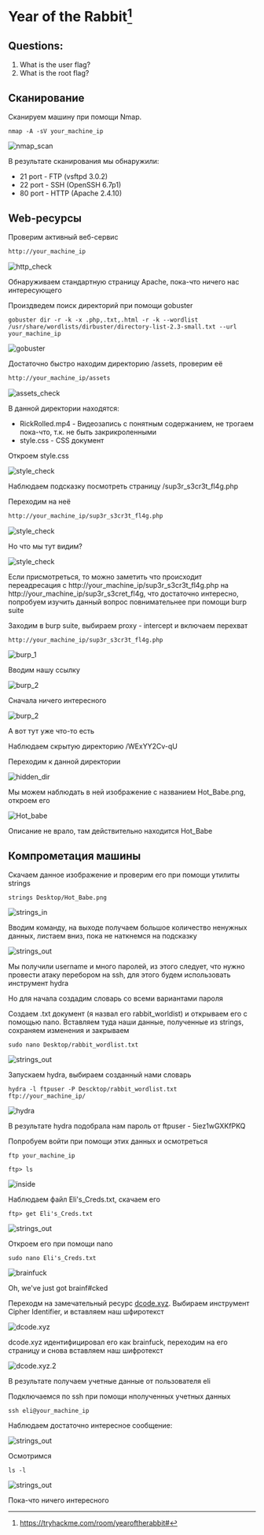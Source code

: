 # Year of the Rabbit[^1]
## Questions:
1. What is the user flag? <br />
1. What is the root flag? <br />
## Сканирование
Сканируем машину при помощи Nmap. <br />
```console
nmap -A -sV your_machine_ip
```
![nmap_scan](screenshots/1.png)

В результате сканирования мы обнаружили: 
- 21 port - FTP (vsftpd 3.0.2)
- 22 port - SSH (OpenSSH 6.7p1)
- 80 port - HTTP (Apache 2.4.10)

## Web-ресурсы 

Проверим активный веб-сервис

```sh
http://your_machine_ip
```

![http_check](screenshots/3.png)

Обнаруживаем стандартную страницу Apache, пока-что ничего нас интересующего

Произдведем поиск директорий при помощи gobuster

```console
gobuster dir -r -k -x .php,.txt,.html -r -k --wordlist /usr/share/wordlists/dirbuster/directory-list-2.3-small.txt --url your_machine_ip
```

![gobuster](screenshots/2.png)

Достаточно быстро находим директорию /assets, проверим её

```sh
http://your_machine_ip/assets
```

![assets_check](screenshots/4.1.png)

В данной директории находятся:
- RickRolled.mp4 - Видеозапись с понятным содержанием, не трогаем пока-что, т.к. не быть закрикроленными
- style.css - CSS документ

Откроем style.css

![style_check](screenshots/4.png)

Наблюдаем  подсказку посмотреть страницу /sup3r_s3cr3t_fl4g.php

Переходим на неё

```sh
http://your_machine_ip/sup3r_s3cr3t_fl4g.php
```

![style_check](screenshots/5.png)

Но что мы тут видим?

![style_check](screenshots/6.png)

Если присмотреться, то можно заметить что происходит переадресация с http://your_machine_ip/sup3r_s3cr3t_fl4g.php на http://your_machine_ip/sup3r_s3cret_fl4g, что достаточно интересно, попробуем изучить данный вопрос повнимательнее при помощи burp suite

Заходим в burp suite, выбираем proxy - intercept и включаем перехват 

```sh
http://your_machine_ip/sup3r_s3cr3t_fl4g.php
```

![burp_1](screenshots/7.png)

Вводим нашу ссылку

![burp_2](screenshots/8.png)

Сначала ничего интересного

![burp_2](screenshots/9.png)

А вот тут уже что-то есть

Наблюдаем скрытую директорию /WExYY2Cv-qU

Переходим к данной директории

![hidden_dir](screenshots/10.1.png)

Мы можем наблюдать в ней изображение с названием Hot_Babe.png, откроем его

![Hot_babe](screenshots/10.png)

Описание не врало, там действительно находится Hot_Babe

## Компрометация машины

Cкачаем данное изображение и проверим его при помощи утилиты strings

```console
strings Desktop/Hot_Babe.png
```

![strings_in](screenshots/11.png)

Вводим команду, на выходе получаем большое количество ненужных данных, листаем вниз, пока не наткнемся на подсказку

![strings_out](screenshots/12.png)

Мы получили username и много паролей, из этого следует, что нужно провести атаку перебором на ssh, для этого будем использовать инструмент hydra

Но для начала создадим словарь со всеми вариантами пароля

Создаем .txt документ (я назвал его rabbit_worldist) и открываем его с помощью nano.
Вставляем туда наши данные, полученные из strings, сохраняем изменения и закрываем

```console
sudo nano Desktop/rabbit_wordlist.txt
```

![strings_out](screenshots/13.png)

Запускаем hydra, выбираем созданный нами словарь

```console
hydra -l ftpuser -P Descktop/rabbit_wordlist.txt ftp://your_machine_ip/
```

![hydra](screenshots/14.png)

В результате hydra подобрала нам пароль от ftpuser - 5iez1wGXKfPKQ

Попробуем войти при помощи этих данных и осмотреться

```console
ftp your_machine_ip
```
```console
ftp> ls
```

![inside](screenshots/15.png)

Наблюдаем файл Eli's_Creds.txt, скачаем его

```console
ftp> get Eli's_Creds.txt
```
![strings_out](screenshots/16.png)

Откроем его при помощи nano

```console
sudo nano Eli's_Creds.txt
```

![brainfuck](screenshots/17.png)

Oh, we've just got brainf#cked

Переходм на замечательный ресурс [dcode.xyz](https://dcode.fr/en).
Выбираем инструмент Cipher Identifier, и вставляем наш шфиротекст

![dcode.xyz](screenshots/18.png)

dcode.xyz идентифицировал его как brainfuck, переходим на его страницу и снова вставляем наш шифротекст

![dcode.xyz.2](screenshots/19.png)

В результате получаем учетные данные от пользователя eli

Подключаемся по ssh при помощи нполученных учетных данных

```console
ssh eli@your_machine_ip
```

Наблюдаем достаточно интересное сообщение:

![strings_out](screenshots/20.png)

Осмотримся 

```console
ls -l
```

![strings_out](screenshots/21.png)

Пока-что ничего интересного


[^1]:https://tryhackme.com/room/yearoftherabbit#





